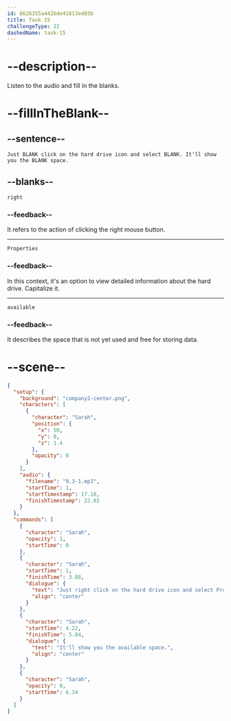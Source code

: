 ```yaml
---
id: 6626355a442bde41613ed03b
title: Task 15
challengeType: 22
dashedName: task-15
---
```


<!-- (Audio) Sarah: Just right click on the hard drive icon and select Properties. It'll show you the available space. -->

# --description--

Listen to the audio and fill in the blanks.

# --fillInTheBlank--

## --sentence--

`Just BLANK click on the hard drive icon and select BLANK. It'll show you the BLANK space.`

## --blanks--

`right`

### --feedback--

It refers to the action of clicking the right mouse button.

---

`Properties`

### --feedback--

In this context, it's an option to view detailed information about the hard drive. Capitalize it.

---

`available`

### --feedback--

It describes the space that is not yet used and free for storing data.

# --scene--

```json
{
  "setup": {
    "background": "company2-center.png",
    "characters": [
      {
        "character": "Sarah",
        "position": {
          "x": 50,
          "y": 0,
          "z": 1.4
        },
        "opacity": 0
      }
    ],
    "audio": {
      "filename": "9.3-1.mp3",
      "startTime": 1,
      "startTimestamp": 17.18,
      "finishTimestamp": 22.02
    }
  },
  "commands": [
    {
      "character": "Sarah",
      "opacity": 1,
      "startTime": 0
    },
    {
      "character": "Sarah",
      "startTime": 1,
      "finishTime": 3.88,
      "dialogue": {
        "text": "Just right click on the hard drive icon and select Properties.",
        "align": "center"
      }
    },
    {
      "character": "Sarah",
      "startTime": 4.22,
      "finishTime": 5.84,
      "dialogue": {
        "text": "It'll show you the available space.",
        "align": "center"
      }
    },
    {
      "character": "Sarah",
      "opacity": 0,
      "startTime": 6.34
    }
  ]
}
```
